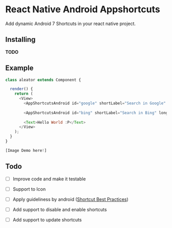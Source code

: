 # React Native Android Appshortcuts


Add dynamic Android 7 Shortcuts in your react native project.

## Installing
**TODO**

## Example 

```js
class aleator extends Component {

  render() {
    return (
      <View>
        <AppShortcutsAndroid id="google" shortLabel="Search in Google" longLabel="Search anything in Google" uri="http://google.com" />
        
        <AppShortcutsAndroid id="bing" shortLabel="Search in Bing" longLabel="Search anything in Bing" uri="http://bing.com" />
     
        <Text>Hello World :P</Text>
      </View>
    );
  }
}

[Image Demo here!]
```

## Todo
- [ ] Improve code and make it testable
- [ ] Support to Icon
- [ ] Apply guideliness by android ([Shortcut Best Practices](https://developer.android.com/guide/topics/ui/shortcuts.html#best-practices))
- [ ] Add support to disable and enable shortcuts
- [ ] Add support to update shortcuts


